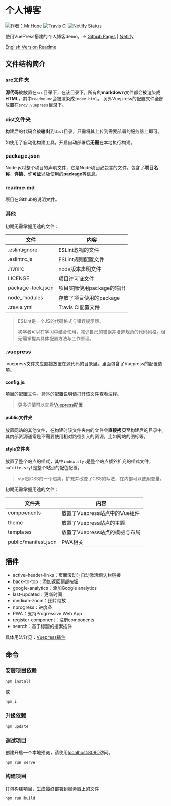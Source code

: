 # 个人博客

[![作者：Mr.Hope](https://img.shields.io/badge/作者-Mr.Hope-blue.svg)](https://mrhope.nenuyouth.com)
[![Travis CI](https://travis-ci.com/nenuyouth/VuepressTemplate.svg?branch=master)](https://travis-ci.com/nenuyouth/VuepressTemplate)
[![Netlify Status](https://api.netlify.com/api/v1/badges/6f56c571-a5aa-41d2-a93d-2b83d0f70ea7/deploy-status)](https://app.netlify.com/sites/vuepress-example/deploys)

使用VuePress搭建的个人博客demo。→ [Github Pages](https://vuepress.nenuyouth.com/) | [Netlify](https://vuepress-example.netlify.com)

[English Version Readme](https://github.com/nenuyouth/VuepressTemplate/blob/master/readme.en-US.md)

## 文件结构简介

### src文件夹

**源代码**被放置在`src`目录下，在该目录下，所有的**markdown**文件都会被渲染成**HTML**，其中`readme.md`会被渲染成`index.html`。  另外Vuepress的配置文件全部放置在`src/.vuepress`目录下。

### dist文件夹

构建后的代码会被**输出**到`dist`目录，只需将其上传到需要部署的服务器上即可。

如使用了自动化构建工具，开启自动部署后**无需**在本地执行构建。

### package.json

Node.js对整个项目的声明文件，它是Node项目必包含的文件。包含了**项目名称**、**详情**、**许可证**以及使用的**package**等信息。

### readme.md

项目在Github的说明文件。

### 其他

初期无需掌握用途的文件：

| 文件              | 内容                      |
| ----------------- | ------------------------- |
| .eslintignore     | ESLint忽视的文件          |
| .eslintrc.js      | ESLint规则配置文件        |
| .nvmrc            | node版本声明文件          |
| LICENSE           | 项目许可证文件            |
| package-lock.json | 项目实际使用package的输出 |
| node_modules      | 存放了项目使用的package   |
| .travis.yml       | Travis CI配置文件         |

> ESLint是一个JS的代码格式与错误提示器。
>
> 初学者可以在学习中结合使用，减少自己的错误并培养规范的代码风格。但无需掌握其具体配置方法与工作原理。

### .vuepress

.vuepress文件夹应直接放置在源代码的目录里。里面包含了Vuepress的配置选项。

#### config.js

项目的配置文件。具体的配置说明请打开该文件查看注释。

> 更多详情可以查看[Vuepress配置](https://v1.vuepress.vuejs.org/zh/config/)

#### public文件夹

放置网站的其他文件，在构建时该文件夹内的文件会**直接拷贝**至构建后的目录中。其内部资源通常是不需要使用相对路径引入的资源，比如网站的图标等。

#### style文件夹

放置了整个站点的样式，其中`index.styl`是整个站点额外扩充的样式文件，`palette.styl`是整个站点的配色配置。

> styl是CSS的一个超集，扩充并改变了CSS的写法，在内部可以使用变量。

初期无需掌握用途的文件：

| 文件夹               | 内容                           |
| -------------------- | ------------------------------ |
| compoenents          | 放置了Vuepress站点中的Vue组件  |
| theme                | 放置了Vuepress站点的主题       |
| templates            | 放置了Vuepress站点的模板与布局 |
| public/manifest.json | PWA相关                        |

## 插件

- active-header-links：页面滚动时自动激活侧边栏链接
- back-to-top：添加返回顶部按钮
- google-analytics：添加Google analytics
- last-updated：更新时间
- medium-zoom：图片缩放
- nprogress：进度条
- PWA：支持Progressive Web App
- register-component：注册components
- search：基于标题的搜索插件

具体用法详见：[Vuepress插件](https://v1.vuepress.vuejs.org/zh/plugin/)

## 命令

### 安装项目依赖

```bash
npm install
```

或

```bash
npm i
```

### 升级依赖

```bash
npm update
```

### 调试项目

创建开启一个本地预览，请使用[localhost:8080](http://localhost:8080)访问。

```bash
npm run serve
```

### 构建项目

打包构建项目，生成最终部署到服务器上的文件

```bash
npm run build
```
